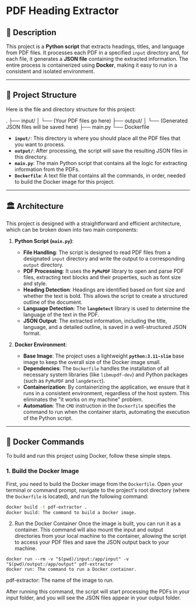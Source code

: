 # PDF Heading Extractor

## 📖 Description

This project is a **Python script** that extracts headings, titles, and language from PDF files. It processes each PDF in a specified `input` directory and, for each file, it generates a **JSON file** containing the extracted information. The entire process is containerized using **Docker**, making it easy to run in a consistent and isolated environment.

---

## 📂 Project Structure

Here is the file and directory structure for this project:

.
├── input/
│   └── (Your PDF files go here)
├── output/
│   └── (Generated JSON files will be saved here)
├── main.py
└── Dockerfile


* **`input/`**: This directory is where you should place all the PDF files that you want to process.
* **`output/`**: After processing, the script will save the resulting JSON files in this directory.
* **`main.py`**: The main Python script that contains all the logic for extracting information from the PDFs.
* **`Dockerfile`**: A text file that contains all the commands, in order, needed to build the Docker image for this project.

---

## 🏛️ Architecture

This project is designed with a straightforward and efficient architecture, which can be broken down into two main components:

1.  **Python Script (`main.py`)**:
    * **File Handling**: The script is designed to read PDF files from a designated `input` directory and write the output to a corresponding `output` directory.
    * **PDF Processing**: It uses the **`PyMuPDF`** library to open and parse PDF files, extracting text blocks and their properties, such as font size and style.
    * **Heading Detection**: Headings are identified based on font size and whether the text is bold. This allows the script to create a structured outline of the document.
    * **Language Detection**: The **`langdetect`** library is used to determine the language of the text in the PDF.
    * **JSON Output**: The extracted information, including the title, language, and a detailed outline, is saved in a well-structured JSON format.

2.  **Docker Environment**:
    * **Base Image**: The project uses a lightweight **`python:3.11-slim`** base image to keep the overall size of the Docker image small.
    * **Dependencies**: The `Dockerfile` handles the installation of all necessary system libraries (like `libmupdf-dev`) and Python packages (such as `PyMuPDF` and `langdetect`).
    * **Containerization**: By containerizing the application, we ensure that it runs in a consistent environment, regardless of the host system. This eliminates the "it works on my machine" problem.
    * **Automation**: The `CMD` instruction in the `Dockerfile` specifies the command to run when the container starts, automating the execution of the Python script.

---

## 🐳 Docker Commands

To build and run this project using Docker, follow these simple steps.

### 1. Build the Docker Image

First, you need to build the Docker image from the `Dockerfile`. Open your terminal or command prompt, navigate to the project's root directory (where the `Dockerfile` is located), and run the following command:

```bash
docker build -t pdf-extractor .
docker build: The command to build a Docker image.
```

2. Run the Docker Container
Once the image is built, you can run it as a container. This command will also mount the input and output directories from your local machine to the container, allowing the script to access your PDF files and save the JSON output back to your machine.

```
docker run --rm -v "$(pwd)/input:/app/input" -v "$(pwd)/output:/app/output" pdf-extractor
docker run: The command to run a Docker container.
```

pdf-extractor: The name of the image to run.

After running this command, the script will start processing the PDFs in your input folder, and you will see the JSON files appear in your output folder.
